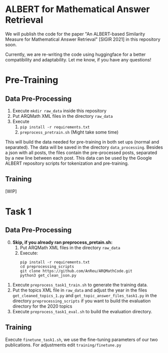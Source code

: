 # ALBERT for Mathematical Answer Retrieval

We will publish the code for the paper "An ALBERT-based Similarity Measure for Mathematical Answer Retrieval" [SIGIR 2021] in this repository soon. 

Currently, we are re-writing the code using huggingface for a better compatibility and adaptability. Let me know, if you have any questions!

# Pre-Training
## Data Pre-Processing

1. Execute `mkdir raw_data` inside this repository
2. Put ARQMath XML files in the directory `raw_data`
3. Execute 
   1. `pip install -r requirements.txt`
   2. `preprocess_pretrain.sh` (Might take some time)

This will build the data needed for pre-training in both set ups (normal and separated). The data will be saved in the directory `data_processing`. Besides a json with all posts, the files contain the pre-processed posts, separated by a new line between each post. This data can be used by the Google ALBERT repository scripts for tokenization and pre-training.

## Training
   [WIP]

# Task 1
## Data Pre-Processing

0. **Skip, if you already ran preprocess_pretain.sh:**
   1. Put ARQMath XML files in the directory `raw_data`
   2. Execute:
      ```
      pip install -r requirements.txt
      cd preprocessing_scripts
      git clone https://github.com/AnReu/ARQMathCode.git
      python3 get_clean_json.py
      ```
1. Execute `preprocess_task1_train.sh` to generate the training data.
2. Put the topics XML file in `raw_data` and adjust the year in the files `get_cleaned_topics_1.py` and `get_topic_answer_files_task1.py`
 in the directory `preprocessing_scripts` if you want to build the evaluation directory for the 2020 topics
3. Execute `preprocess_task1_eval.sh` to build the evaluation directory.

## Training
 Execute `finetune_task1.sh`, we use the fine-tuning parameters of our two publications. For adjustments edit `training/finetune.py`
